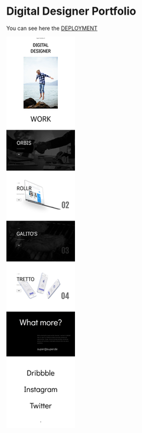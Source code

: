 # Digital Designer Portfolio

You can see here the
<a href="https://mariariosnavarro.github.io/portfolio/" target="_blank">DEPLOYMENT</a>

   <div>
   <img src="assets/img/portfolio.png" alt="Portfolio Picture"/>
   </div>

